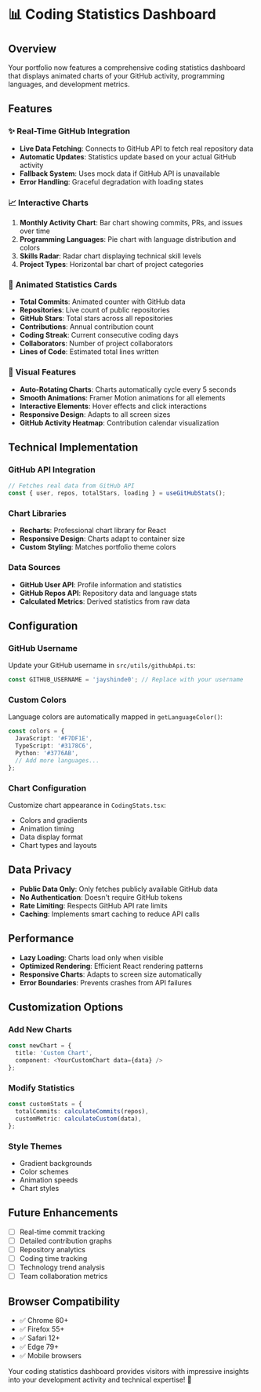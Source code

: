 # 📊 Coding Statistics Dashboard

## Overview
Your portfolio now features a comprehensive coding statistics dashboard that displays animated charts of your GitHub activity, programming languages, and development metrics.

## Features

### ✨ **Real-Time GitHub Integration**
- **Live Data Fetching**: Connects to GitHub API to fetch real repository data
- **Automatic Updates**: Statistics update based on your actual GitHub activity
- **Fallback System**: Uses mock data if GitHub API is unavailable
- **Error Handling**: Graceful degradation with loading states

### 📈 **Interactive Charts**
1. **Monthly Activity Chart**: Bar chart showing commits, PRs, and issues over time
2. **Programming Languages**: Pie chart with language distribution and colors
3. **Skills Radar**: Radar chart displaying technical skill levels
4. **Project Types**: Horizontal bar chart of project categories

### 🎯 **Animated Statistics Cards**
- **Total Commits**: Animated counter with GitHub data
- **Repositories**: Live count of public repositories
- **GitHub Stars**: Total stars across all repositories
- **Contributions**: Annual contribution count
- **Coding Streak**: Current consecutive coding days
- **Collaborators**: Number of project collaborators
- **Lines of Code**: Estimated total lines written

### 🎨 **Visual Features**
- **Auto-Rotating Charts**: Charts automatically cycle every 5 seconds
- **Smooth Animations**: Framer Motion animations for all elements
- **Interactive Elements**: Hover effects and click interactions
- **Responsive Design**: Adapts to all screen sizes
- **GitHub Activity Heatmap**: Contribution calendar visualization

## Technical Implementation

### **GitHub API Integration**
```typescript
// Fetches real data from GitHub API
const { user, repos, totalStars, loading } = useGitHubStats();
```

### **Chart Libraries**
- **Recharts**: Professional chart library for React
- **Responsive Design**: Charts adapt to container size
- **Custom Styling**: Matches portfolio theme colors

### **Data Sources**
- **GitHub User API**: Profile information and statistics
- **GitHub Repos API**: Repository data and language stats
- **Calculated Metrics**: Derived statistics from raw data

## Configuration

### **GitHub Username**
Update your GitHub username in `src/utils/githubApi.ts`:
```typescript
const GITHUB_USERNAME = 'jayshinde0'; // Replace with your username
```

### **Custom Colors**
Language colors are automatically mapped in `getLanguageColor()`:
```typescript
const colors = {
  JavaScript: '#F7DF1E',
  TypeScript: '#3178C6',
  Python: '#3776AB',
  // Add more languages...
};
```

### **Chart Configuration**
Customize chart appearance in `CodingStats.tsx`:
- Colors and gradients
- Animation timing
- Data display format
- Chart types and layouts

## Data Privacy
- **Public Data Only**: Only fetches publicly available GitHub data
- **No Authentication**: Doesn't require GitHub tokens
- **Rate Limiting**: Respects GitHub API rate limits
- **Caching**: Implements smart caching to reduce API calls

## Performance
- **Lazy Loading**: Charts load only when visible
- **Optimized Rendering**: Efficient React rendering patterns
- **Responsive Charts**: Adapts to screen size automatically
- **Error Boundaries**: Prevents crashes from API failures

## Customization Options

### **Add New Charts**
```typescript
const newChart = {
  title: 'Custom Chart',
  component: <YourCustomChart data={data} />
};
```

### **Modify Statistics**
```typescript
const customStats = {
  totalCommits: calculateCommits(repos),
  customMetric: calculateCustom(data),
};
```

### **Style Themes**
- Gradient backgrounds
- Color schemes
- Animation speeds
- Chart styles

## Future Enhancements
- [ ] Real-time commit tracking
- [ ] Detailed contribution graphs
- [ ] Repository analytics
- [ ] Coding time tracking
- [ ] Technology trend analysis
- [ ] Team collaboration metrics

## Browser Compatibility
- ✅ Chrome 60+
- ✅ Firefox 55+
- ✅ Safari 12+
- ✅ Edge 79+
- ✅ Mobile browsers

Your coding statistics dashboard provides visitors with impressive insights into your development activity and technical expertise! 🚀